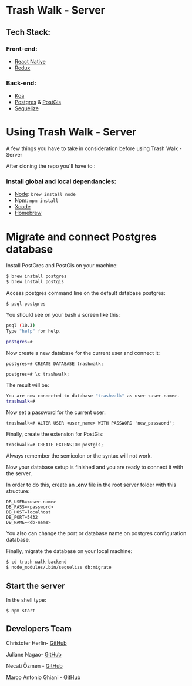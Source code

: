 # Trash Walk - Server

## Tech Stack:

### Front-end:

- [React Native](https://facebook.github.io/react-native/)
- [Redux](https://redux.js.org/)

### Back-end: 

- [Koa](https://koajs.com/)
- [Postgres](https://www.postgresql.org/) & [PostGis](https://postgis.net/)
- [Sequelize](http://docs.sequelizejs.com/)

# Using Trash Walk - Server

A few things you have to take in consideration before using Trash Walk - Server

After cloning the repo you'll have to :

### Install global and local dependancies:

* [Node](https://nodejs.org/en/): `brew install node`
* [Npm](https://www.npmjs.com/): `npm install`
* [Xcode](https://developer.apple.com/xcode/)
* [Homebrew](https://brew.sh/)

# Migrate and connect Postgres database

Install PostGres and PostGis on your machine:

```bash
$ brew install postgres
$ brew install postgis
```

Access postgres command line on the default database postgres:

`$ psql postgres`

You should see on your bash a screen like this:

```bash
psql (10.3)
Type "help" for help.

postgres=#
```

Now create a new database for the current user and connect it:

`postgres=# CREATE DATABASE trashwalk;`

`postgres=# \c trashwalk;`

The result will be:

```bash
You are now connected to database "trashwalk" as user <user-name>.
trashwalk=#
```

Now set a password for the current user:

```
trashwalk=# ALTER USER <user_name> WITH PASSWORD 'new_password';
```

Finally, create the extension for PostGis:

`trashwalk=# CREATE EXTENSION postgis;`

Always remember the semicolon or the syntax will not work.

Now your database setup is finished and you are ready to connect it with the server. 

In order to do this, create an **.env** file in the root server folder with this structure:

```plain
DB_USER=<user-name>
DB_PASS=<password>
DB_HOST=localhost
DB_PORT=5432
DB_NAME=<db-name>
```

You also can change the port or database name on postgres configuration database.

Finally, migrate the database on your local machine:

```bash 
$ cd trash-walk-backend
$ node_modules/.bin/sequelize db:migrate
```

## Start the server

In the shell type:

`$ npm start`

## Developers Team

Christofer Herlin- [GitHub](https://github.com/cherlin)

Juliane Nagao- [GitHub](https://github.com/junagao)

Necati Özmen - [GitHub](https://github.com/necatiozmen)

Marco Antonio Ghiani - [GitHub](https://github.com/marcoantonioghiani01)